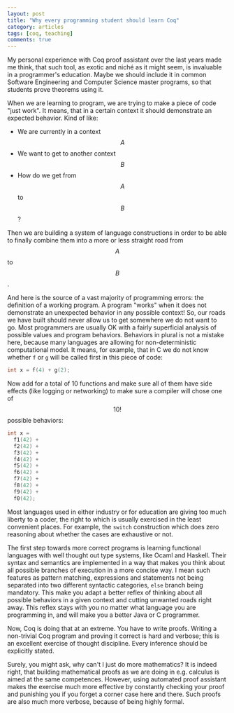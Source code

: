 ```yaml
---
layout: post
title: "Why every programming student should learn Coq"
category: articles
tags: [coq, teaching]
comments: true
---
```


My personal experience with Coq proof assistant over the last years made me
think, that such tool, as exotic and niché as it might seem, is invaluable in a
programmer's education. Maybe we should include it in common Software
Engineering and Computer Science master programs, so that students prove
theorems using it.

When we are learning to program, we are trying to make a piece of code "just
work". It means, that in a certain context it should demonstrate an expected
behavior. Kind of like:

* We are currently in a context $$A$$
* We want to get to another context $$B$$
* How do we get from $$A$$ to $$B$$? 

Then we are building a system of language constructions in order to be able to
finally combine them into a more or less straight road from $$A$$ to $$B$$.

And here is the source of a vast majority of programming errors: the definition
of a working program. A program "works" when it does not demonstrate an
unexpected behavior in any possible context! So, our roads we have built should
never allow us to get somewhere we do not want to go. Most programmers are
usually OK with a fairly superficial analysis of possible values and program
behaviors. Behaviors in plural is not a mistake here, because many languages are
allowing for non-deterministic computational model. It means, for example, that
in C we do not know whether `f` or `g` will be called first in this piece of code:

```c
int x = f(4) + g(2);
```

Now add for a total of 10 functions and make sure all of them have side effects (like logging or networking) to make sure a compiler will chose one of $$10!$$ possible behaviors:


```c
int x = 
  f1(42) +
  f2(42) +
  f3(42) +
  f4(42) +
  f5(42) +
  f6(42) +
  f7(42) +
  f8(42) +
  f9(42) +
  f0(42);
```


Most languages used in either industry or for education are giving too much
liberty to a coder, the right to which is usually exercised in the least
convenient places. For example, the `switch` construction which does zero
reasoning about whether the cases are exhaustive or not.


The first step towards more correct programs is learning functional languages
with well thought out type systems, like Ocaml and Haskell. Their syntax and
semantics are implemented in a way that makes you think about all possible
branches of execution in a more concise way. I mean such features as pattern
matching, expressions and statements not being separated into two different
syntactic categories, `else` branch being mandatory. This make you adapt a
better reflex of thinking about all possible behaviors in a given context and 
cutting unwanted roads right away. This reflex stays with you no matter what
language you are programming in, and will make you a better Java or C programmer.

Now, Coq is doing that at an extreme. You have to write proofs. Writing a
non-trivial Coq program and proving it correct is hard and verbose; this is an
excellent exercise of thought discipline. Every inference should be explicitly
stated. 

Surely, you might ask, why can't I just do more mathematics? It is indeed right,
that building mathematical proofs as we are doing in e.g. calculus is aimed at
the same competences. However, using automated proof assistant makes the
exercise much more effective by constantly checking your proof and punishing you
if you forget a corner case here and there. Such proofs are also much more
verbose, because of being highly formal.
